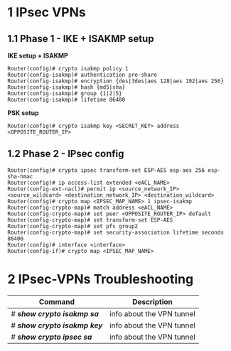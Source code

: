 # 1	IPsec VPNs
## 1.1	Phase 1 - IKE + ISAKMP setup
**IKE setup + ISAKMP**
```
Router(config)# crypto isakmp policy 1
Router(config-isakmp)# authentication pre-share
Router(config-isakmp)# encryption {des|3des|aes 128|aes 192|aes 256}
Router(config-isakmp)# hash {md5|sha}
Router(config-isakmp)# group {1|2|5}
Router(config-isakmp)# lifetime 86400
```

 **PSK setup**

```
Router(config)# crypto isakmp key <SECRET_KEY> address <OPPOSITE_ROUTER_IP>
```


## 1.2	Phase 2 - IPsec config
```
Router(config)# crypto ipsec transform-set ESP-AES esp-aes 256 esp-sha-hmac
Router(config)# ip access-list extended <eACL_NAME>
Router(config-ext-nacl)# permit ip <source_network_IP> <source_wildcard> <destination_network_IP> <destination_wildcard>
Router(config)# crypto map <IPSEC_MAP_NAME> 1 ipsec-isakmp
Router(config-crypto-map)# match address <eACL_NAME>
Router(config-crypto-map)# set peer <OPPOSITE_ROUTER_IP> default
Router(config-crypto-map)# set transform-set ESP-AES
Router(config-crypto-map)# set pfs group2
Router(config-crypto-map)# set security-association lifetime seconds 86400
Router(config)# interface <interface>
Router(config-if)# crypto map <IPSEC_MAP_NAME>
```


# 2 IPsec-VPNs Troubleshooting
| Command | Description |
| - | - |
| # ***show crypto isakmp sa*** | info about the VPN tunnel |
| # ***show crypto isakmp key*** | info about the VPN tunnel |
| # ***show crypto ipsec sa*** | info about the VPN tunnel |